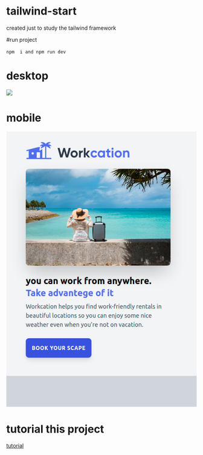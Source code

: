 # tailwind-start

created just to study the tailwind framework
 
 #run project 
 
 `npm  i and npm run dev`

# desktop
![](https://github.com/MatheusR1/tailwind-start/blob/MatheusR1-patch-1/Captura%20de%20tela%20de%202021-03-20%2022-33-43.png)

# mobile

![](https://github.com/MatheusR1/tailwind-start/blob/main/Captura%20de%20tela%20de%202021-03-20%2022-34-11.png)

# tutorial this project

[ tutorial](https://www.youtube.com/watch?v=elgqxmdVms8&list=PL5f_mz_zU5eXWYDXHUDOLBE0scnuJofO0)
